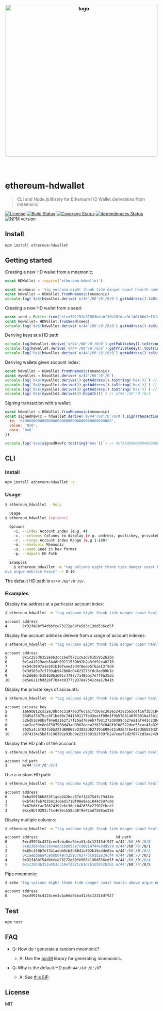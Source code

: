 <h3 align="center">
  <br />
  <img src="https://user-images.githubusercontent.com/168240/51435542-37197780-1c2e-11e9-833e-a8d003759100.png" alt="logo" width="500" />
  <br />
  <br />
  <br />
</h3>

# ethereum-hdwallet

> CLI and Node.js library for Ethereum HD Wallet derivations from mnemonic

[![License](http://img.shields.io/badge/license-MIT-blue.svg)](https://raw.githubusercontent.com/miguelmota/ethereum-hdwallet/master/LICENSE) [![Build Status](https://travis-ci.org/miguelmota/ethereum-hdwallet.svg?branch=master)](https://travis-ci.org/miguelmota/ethereum-hdwallet) [![Coverage Status](https://coveralls.io/repos/github/miguelmota/ethereum-hdwallet/badge.svg?branch=master)](https://coveralls.io/github/miguelmota/ethereum-hdwallet?branch=master) [![dependencies Status](https://david-dm.org/miguelmota/ethereum-hdwallet/status.svg)](https://david-dm.org/miguelmota/ethereum-hdwallet) [![NPM version](https://badge.fury.io/js/ethereum-hdwallet.svg)](http://badge.fury.io/js/ethereum-hdwallet)

## Install

```bash
npm install ethereum-hdwallet
```

## Getting started

Creating a new HD wallet from a mnemonic:

```js
const HDWallet = require('ethereum-hdwallet')

const mnemonic = 'tag volcano eight thank tide danger coast health above argue embrace heavy'
const hdwallet = HDWallet.fromMnemonic(mnemonic)
console.log(`0x${hdwallet.derive(`m/44'/60'/0'/0/0`).getAddress().toString('hex')}`) // 0xc49926c4124cee1cba0ea94ea31a6c12318df947
```

Creating a new HD wallet from a seed:

```js
const seed = Buffer.from('efea201152e37883bdabf10b28fdac9c146f80d2e161a544a7079d2ecc4e65948a0d74e47e924f26bf35aaee72b24eb210386bcb1deda70ded202a2b7d1a8c2e', 'hex')
const hdwallet= HDWallet.fromSeed(seed)
console.log(`0x${hdwallet.derive(`m/44'/60'/0'/0/0`).getAddress().toString('hex')}`) // 0xc49926c4124cee1cba0ea94ea31a6c12318df947
```

Deriving keys at a HD path:

```js
console.log(hdwallet.derive(`m/44'/60'/0'/0/0`).getPublicKey().toString('hex')) // 6005c86a6718f66221713a77073c41291cc3abbfcd03aa4955e9b2b50dbf7f9b6672dad0d46ade61e382f79888a73ea7899d9419becf1d6c9ec2087c1188fa18
console.log(hdwallet.derive(`m/44'/60'/0'/0/0`).getPrivateKey().toString('hex')) // 63e21d10fd50155dbba0e7d3f7431a400b84b4c2ac1ee38872f82448fe3ecfb9
console.log(`0x${hdwallet.derive(`m/44'/60'/0'/0/0`).getAddress().toString('hex')}`) // 0xc49926c4124cee1cba0ea94ea31a6c12318df947
```

Deriving wallets given account index:

```js
const hdwallet = HDWallet.fromMnemonic(mnemonic)
const mywallet = hdwallet.derive(`m/44'/60'/0'/0`)
console.log(`0x${mywallet.derive(1).getAddress().toString('hex')}`) // 0x8230645ac28a4edd1b0b53e7cd8019744e9dd559
console.log(`0x${mywallet.derive(2).getAddress().toString('hex')}`) // 0x65c150b7ef3b1adbb9cb2b8041c892b15edde05a
console.log(`0x${mywallet.derive(3).getAddress().toString('hex')}`) // 0x1aebbe69459b80d4975259378577bc01d2924cf4
console.log(`0x${mywallet.derive(3).hdpath()}`) // m/44'/60'/0'/0/3
```

Signing transaction with a wallet:

```js
const hdwallet = HDWallet.fromMnemonic(mnemonic)
const signedRawTx = hdwallet.derive(`m/44'/60'/0'/0/0`).signTransaction({
  to: '0x0000000000000000000000000000000000000000',
  value: '0x0',
  data: '0x0'
})

console.log(`0x${signedRawTx.toString('hex')}`) // 0xf85d80808094000000000000000000000000000000000000000080001ca0de4b34f17bf51d0b783082090c10d133dcc867c7e981c07cda5ddd1e3211f44ca02125dff6879141708899838356bc42df8815220069ce10507ae4ea980791dac4
```

## CLI

### Install

```bash
npm install ethereum-hdwallet -g
```

### Usage

```bash
$ ethereum_hdwallet --help

  Usage
$ ethereum_hdwallet [options]

  Options
    -i, --index Account Index (e.g. 4)
    -c, --columns Columns to display (e.g. address, publickey, privatekey, hdpath)
    -r, --range Account Index Range (e.g 1-100)
    -m, --mnemonic Mnemonic
    -s, --seed Seed in hex format
    -p, --hdpath HD Path

  Examples
    $ ethereum_hdwallet -m "tag volcano eight thank tide danger coast health ab
ove argue embrace heavy" -r 0-10
```

The default HD path is `m/44'/60'/0'/0/`.

### Examples

Display the address at a particular account index:

```bash
$ ethereum_hdwallet -m "tag volcano eight thank tide danger coast health above argue embrace heavy" -i 4

account address
4       0x32f48bf54dbbfce73172e69fe563c130d536cd5f
```

Display the account address derived from a range of account indexes:

```bash
$ ethereum_hdwallet -m "tag volcano eight thank tide danger coast health above argue embrace heavy" -r 5-10

account address
5       0x1c255db352e8b3cc16efd721c61d7b1b5952b2bb
6       0x1a41029aeb54a8c09211539b92b2a3fd92ea8270
7       0x54c0897a1e281b107eee25d4f8eee5f6ae13f9d9
8       0x3d503e7c3799ab9478b6c04623275fdc0ad09b1e
9       0x2d69b45301b9b3e01c4797c7a48bbc7e7f9b355b
10      0x5e611cbdd26f78a4c837759378a7b41caa17b41b
```

Display the private keys of accounts:

```bash
$ ethereum_hdwallet -m "tag volcano eight thank tide danger coast health above argue embrace heavy" -r 5-10 3 -c privatekey

account private key
5       1a69b812ca32e38bcac5197a63f6c1a1fcb6ac202e524382565cef16f1b3c84c
6       83d5a75675cc8f1be09c7d4189117fe33ee3f09d1f9b5783140f03016a35b132
7       526db1890baf94e82162f17f25ad769eb7f981272d8d99c527ea1af443c2d0cc
8       cae7ce30e8e07507988d43ad8907edea2fd23f848fb1b8522dee53cac43a825f
9       7525a4c5f03fb0b22fd88862e23833d62719b609e32a9264f6e437d56520d375
10      9974334c5b8fc190302e93bc0e233709192f89fb2a7eeaf1d2f877cd3ae24262
```

Display the HD path of the account:

```bash
$ ethereum_hdwallet -m "tag volcano eight thank tide danger coast health above argue embrace heavy" -i 3 -c hdpath

account hd path
3       m/44'/60'/0'/0/3
```

Use a custom HD path:

```bash
$ ethereum_hdwallet -m "tag volcano eight thank tide danger coast health above argue embrace heavy" -p "m/44'/60'/20'/0/0" -r 0-3

account address
0       0xba59f66b853f1acb242bcc57ef188754fc79434b
1       0xbf4cfeb783b913c0ed1710f00e9ae1844d597c86
2       0x62b6ffac78674392e0c30ec042636e22907fbcd2
3       0xce8bf9293cf5c4e9ecb50aa8f9e42adf568ae356
```

Display multiple columns:

```bash
$ ethereum_hdwallet -m "tag volcano eight thank tide danger coast health above argue embrace heavy" -c address,hdpath -r 0-5

account address                                    hd path
0       0xc49926c4124cee1cba0ea94ea31a6c12318df947 m/44'/60'/0'/0/0
1       0x8230645ac28a4edd1b0b53e7cd8019744e9dd559 m/44'/60'/0'/0/1
2       0x65c150b7ef3b1adbb9cb2b8041c892b15edde05a m/44'/60'/0'/0/2
3       0x1aebbe69459b80d4975259378577bc01d2924cf4 m/44'/60'/0'/0/3
4       0x32f48bf54dbbfce73172e69fe563c130d536cd5f m/44'/60'/0'/0/4
5       0x1c255db352e8b3cc16efd721c61d7b1b5952b2bb m/44'/60'/0'/0/5
```

Pipe mnemonic:

```bash
$ echo "tag volcano eight thank tide danger coast health above argue embrace heavy" | ethereum_hdwallet -i 0

account address
0       0xc49926c4124cee1cba0ea94ea31a6c12318df947
```

## Test

```bash
npm test
```

## FAQ

- Q: How do I generate a random mnemonic?
  - A: Use the [bip39](https://github.com/bitcoinjs/bip39) library for generating mnemonics.

- Q: Why is the default HD path `44'/60'/0'/0`?
  - A: See [this EIP](https://github.com/ethereum/EIPs/issues/85).

## License

[MIT](LICENSE)
